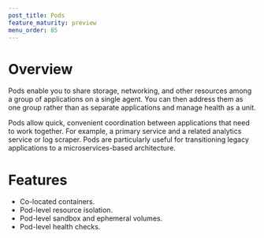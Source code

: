 ```yaml
---
post_title: Pods
feature_maturity: preview
menu_order: 85
---
```


# Overview
Pods enable you to share storage, networking, and other resources among a group of applications on a single agent. You can then address them as one group rather than as separate applications and manage health as a unit.

Pods allow quick, convenient coordination between applications that need to work together. For example, a primary service and a related analytics service or log scraper. Pods are particularly useful for transitioning legacy applications to a microservices-based architecture.
		
# Features
- Co-located containers.
- Pod-level resource isolation.
- Pod-level sandbox and ephemeral volumes.
- Pod-level health checks.
